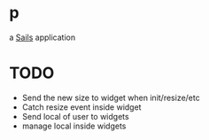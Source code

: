 # p

a [Sails](http://sailsjs.org) application


# TODO
- Send the new size to widget when init/resize/etc
- Catch resize event inside widget
- Send local of user to widgets
- manage local inside widgets